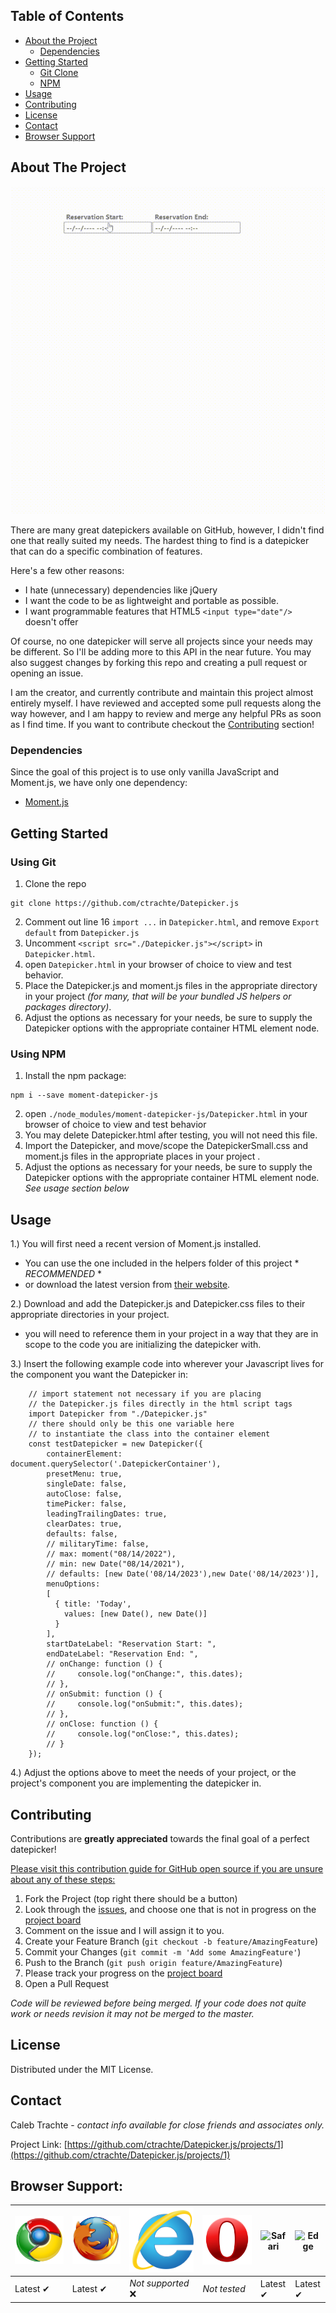 <!-- TABLE OF CONTENTS -->
## Table of Contents

* [About the Project](#about-the-project)
  * [Dependencies](#Dependencies)
* [Getting Started](#getting-started)
  * [Git Clone](#Using-Git)
  * [NPM](#Using-NPM)
* [Usage](#usage)
* [Contributing](#contributing)
* [License](#license)
* [Contact](#contact)
* [Browser Support](#Browser-Support)



<!-- ABOUT THE PROJECT -->
## About The Project

![DatepickerV1 0 0](https://github.com/ctrachte/Datepicker.js/blob/65613f45108fb9f3d29162b277064d9ef489f54c/Datepicker_V1.0.0.gif)

There are many great datepickers available on GitHub, however, I didn't find one that really suited my needs. The hardest thing to find is a datepicker that can do a specific combination of features.

Here's a few other reasons:
* I hate (unnecessary) dependencies like jQuery
* I want the code to be as lightweight and portable as possible.
* I want programmable features that HTML5 `<input type="date"/>` doesn't offer 

Of course, no one datepicker will serve all projects since your needs may be different. So I'll be adding more to this API in the near future. You may also suggest changes by forking this repo and creating a pull request or opening an issue.

I am the creator, and currently contribute and maintain this project almost entirely myself. I have reviewed and accepted some pull requests along the way however, and I am happy to review and merge any helpful PRs as soon as I find time. If you want to contribute checkout the [Contributing](#contributing) section!

### Dependencies

Since the goal of this project is to use only vanilla JavaScript and Moment.js, we have only one dependency:
* [Moment.js](https://www.momentjs.com/)

<!-- GETTING STARTED -->
## Getting Started
### Using Git
1. Clone the repo
```
git clone https://github.com/ctrachte/Datepicker.js
```
2. Comment out line 16 `import ...` in `Datepicker.html`, and remove `Export default` from `Datepicker.js`
3. Uncomment `<script src="./Datepicker.js"></script>` in `Datepicker.html`.
4. open `Datepicker.html` in your browser of choice to view and test behavior.
5. Place the Datepicker.js and moment.js files in the appropriate directory in your project *(for many, that will be your bundled JS helpers or packages directory)*.
6. Adjust the options as necessary for your needs, be sure to supply the Datepicker options with the appropriate container HTML element node.

### Using NPM
1. Install the npm package:
```
npm i --save moment-datepicker-js
```
2. open `./node_modules/moment-datepicker-js/Datepicker.html` in your browser of choice to view and test behavior
3. You may delete Datepicker.html after testing, you will not need this file. 
4. Import the Datepicker, and move/scope the DatepickerSmall.css and moment.js files in the appropriate places in your project .
5. Adjust the options as necessary for your needs, be sure to supply the Datepicker options with the appropriate container HTML element node. *See usage section below*

<!-- USAGE EXAMPLES -->
## Usage

1.) You will first need a recent version of Moment.js installed. 
 - You can use the one included in the helpers folder of this project *  _*RECOMMENDED*_ *
 -  or download the latest version from [their website](https://momentjs.com/).

2.) Download and add the Datepicker.js and Datepicker.css files to their appropriate directories in your project.
 - you will need to reference them in your project in a way that they are in scope to the code you are initializing the datepicker with.  

3.) Insert the following example code into wherever your Javascript lives for the component you want the Datepicker in:
```
    // import statement not necessary if you are placing
    // the Datepicker.js files directly in the html script tags
    import Datepicker from "./Datepicker.js"
    // there should only be this one variable here
    // to instantiate the class into the container element 
    const testDatepicker = new Datepicker({
        containerElement: document.querySelector('.DatepickerContainer'),
        presetMenu: true,
        singleDate: false,
        autoClose: false,
        timePicker: false,
        leadingTrailingDates: true,
        clearDates: true,
        defaults: false,
        // militaryTime: false,
        // max: moment("08/14/2022"),
        // min: new Date("08/14/2021"),
        // defaults: [new Date('08/14/2023'),new Date('08/14/2023')],
        menuOptions:
        [
          { title: 'Today',
            values: [new Date(), new Date()]
          }
        ],
        startDateLabel: "Reservation Start: ",
        endDateLabel: "Reservation End: ",
        // onChange: function () {
        //     console.log("onChange:", this.dates);
        // },
        // onSubmit: function () {
        //     console.log("onSubmit:", this.dates);
        // },
        // onClose: function () {
        //     console.log("onClose:", this.dates);
        // }
    });
```
4.) Adjust the options above to meet the needs of your project, or the project's component you are implementing the datepicker in. 

<!-- CONTRIBUTING -->
## Contributing

Contributions are **greatly appreciated** towards the final goal of a perfect datepicker!

[Please visit this contribution guide for GitHub open source if you are unsure about any of these steps:](https://gist.github.com/Chaser324/ce0505fbed06b947d962)

1. Fork the Project (top right there should be a button)
2. Look through the [issues](https://github.com/ctrachte/Datepicker.js/issues), and choose one that is not in progress on the [project board](https://github.com/ctrachte/Datepicker.js/projects/1)
3. Comment on the issue and I will assign it to you.
4. Create your Feature Branch (`git checkout -b feature/AmazingFeature`)
5. Commit your Changes (`git commit -m 'Add some AmazingFeature'`)
6. Push to the Branch (`git push origin feature/AmazingFeature`)
7. Please track your progress on the [project board](https://github.com/ctrachte/Datepicker.js/projects/1)
8. Open a Pull Request 

*Code will be reviewed before being merged. If your code does not quite work or needs revision it may not be merged to the master.*


<!-- LICENSE -->
## License

Distributed under the MIT License. 


<!-- CONTACT -->
## Contact

Caleb Trachte - *contact info available for close friends and associates only.*

Project Link: [https://github.com/ctrachte/Datepicker.js/projects/1](https://github.com/ctrachte/Datepicker.js/projects/1)

## Browser Support:
![Chrome](https://github.com/jepso-ci/browser-logos/blob/17f4f7fa25ec38901383fcd49312ca44843e55c5/images/chrome.svg) | ![Firefox](https://github.com/jepso-ci/browser-logos/blob/17f4f7fa25ec38901383fcd49312ca44843e55c5/images/firefox.svg) | ![IE](https://github.com/jepso-ci/browser-logos/blob/17f4f7fa25ec38901383fcd49312ca44843e55c5/images/ie.svg) | ![Opera](https://github.com/jepso-ci/browser-logos/blob/17f4f7fa25ec38901383fcd49312ca44843e55c5/images/opera.svg) | ![Safari](https://github.com/alrra/browser-logos/blob/7bfef89b8bc38373d5d062db3aa36d2939e9ab2b/src/safari/safari_128x128.png) | ![Edge](https://github.com/alrra/browser-logos/blob/7bfef89b8bc38373d5d062db3aa36d2939e9ab2b/src/edge/edge_128x128.png) |
--- | --- | --- | --- | --- | --- |
Latest ✔ | Latest ✔ | *Not supported* ❌ | *Not tested* |  Latest ✔ |   Latest ✔ |
